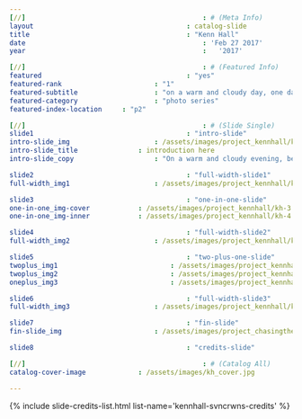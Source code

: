 ```yaml
---
[//] 											: # (Meta Info)
layout 										: catalog-slide
title 										: "Kenn Hall"
date 											: 'Feb 27 2017'
year 											:	'2017'

[//] 											: # (Featured Info)
featured 									: "yes"
featured-rank 						: "1"
featured-subtitle					: "on a warm and cloudy day, one day before rain poured from the clouds"
featured-category					: "photo series"
featured-index-location		: "p2"

[//]											: # (Slide Single)
slide1 										: "intro-slide"
intro-slide_img						: /assets/images/project_kennhall/kh-1.jpg
intro-slide_title 				: introduction here
intro-slide_copy 					: "On a warm and cloudy evening, before the rain poured out of the clouds, the sky was a bright, beautiful orange with shadows of green - a rainbow before the storm. Featuring Chavon and her kimono."

slide2 										: "full-width-slide1"
full-width_img1 					: /assets/images/project_kennhall/kh-2.jpg

slide3 										: "one-in-one-slide"
one-in-one_img-cover 			: /assets/images/project_kennhall/kh-3.jpg
one-in-one_img-inner 			: /assets/images/project_kennhall/kh-4.jpg

slide4 										: "full-width-slide2"
full-width_img2 					: /assets/images/project_kennhall/kh-5.jpg

slide5 										: "two-plus-one-slide"
twoplus_img1 							: /assets/images/project_kennhall/kh-6.jpg
twoplus_img2 							: /assets/images/project_kennhall/kh-7.jpg
oneplus_img3 							: /assets/images/project_kennhall/kh-6.jpg

slide6 										: "full-width-slide3"
full-width_img3 					: /assets/images/project_kennhall/kh-8.jpg

slide7	 									: "fin-slide"
fin-slide_img 						: /assets/images/project_chasingtheorangesky/ctos-9.jpg

slide8 										: "credits-slide"

[//] 											: # (Catalog All)
catalog-cover-image				: /assets/images/kh_cover.jpg

---
```



<!-- Credits -->
{% include slide-credits-list.html list-name='kennhall-svncrwns-credits' %}
<!-- #Credits -->
